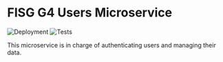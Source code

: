 # FISG G4 Users Microservice

![Deployment](https://github.com/fis-g4/users-microservice/actions/workflows/cd.yml/badge.svg)
![Tests](https://github.com/fis-g4/users-microservice/actions/workflows/test.yml/badge.svg)

This microservice is in charge of authenticating users and managing their data.
